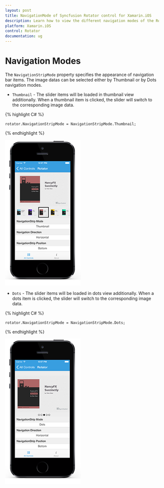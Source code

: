 ```yaml
---
layout: post
title: NavigationMode of Syncfusion Rotator control for Xamarin.iOS
description: Learn how to view the different navigation modes of the Rotator control in Xamarin.iOS
platform: Xamarin.iOS 
control: Rotator
documentation: ug
---
```


# Navigation Modes

The `NavigationStripMode` property specifies the appearance of navigation bar items. The image datas can be selected either by Thumbnail or by Dots navigation modes.

* `Thumbnail` - The slider items will be loaded in thumbnail view additionally. When a thumbnail item is clicked, the slider will switch to the corresponding image data.

{% highlight C# %}

	rotator.NavigationStripMode = NavigationStripMode.Thumbnail;	

{% endhighlight %}

![](images/thumbnail.png)

* `Dots` - The slider items will be loaded in dots view additionally. When a dots item is clicked, the slider will switch to the corresponding image data.

{% highlight C# %}

	rotator.NavigationStripMode = NavigationStripMode.Dots;	

{% endhighlight %}

![](images/dots.png)